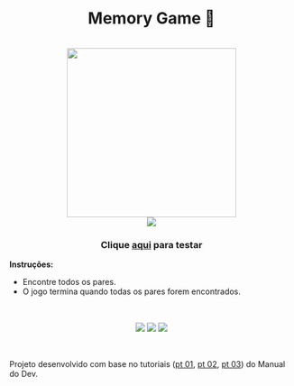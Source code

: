 <h1 align="center">Memory Game 🧠 </h1>
<br>

<div align="center">
  <img width="300px" src="https://github.com/mxriannar/memory-game/assets/86139436/81042087-60ca-49b6-a807-f610a72be285" />
</div>
<div align="center">
  <img src="https://github.com/mxriannar/memory-game/assets/86139436/29d24027-eef5-4368-9d6a-0d7ea6f39b46" />
</div>


<h3 align="center">Clique <a href="https://mxriannar.github.io/memory-game/">aqui</a> para testar</h3>   

<b>Instruções:</b> 
- Encontre todos os pares.
- O jogo termina quando todas os pares forem encontrados.


## 
<br>
<div align="center">
  <img src="https://img.shields.io/badge/html5-%23E34F26.svg?style=for-the-badge&logo=html5&logoColor=white" />
  <img src="https://img.shields.io/badge/css3-%231572B6.svg?style=for-the-badge&logo=css3&logoColor=white" />
  <img src="https://img.shields.io/badge/javascript-%23323330.svg?style=for-the-badge&logo=javascript&logoColor=%23F7DF1E" />
</div>

##
<br>
Projeto desenvolvido com base no tutoriais (<a href="https://www.youtube.com/watch?v=NV88N1r2Qkg">pt 01</a>, <a href="https://www.youtube.com/watch?v=tcbMmm77WOU">pt 02</a>, <a href="https://www.youtube.com/watch?v=QbqKRxUyigw">pt 03</a>) do Manual do Dev.
